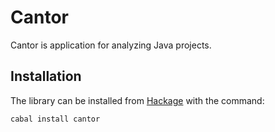 # Cantor

Cantor is application for analyzing Java projects.

## Installation
The library can be installed from [Hackage](http://hackage.haskell.org/package/cantor) with the command:

```sh
cabal install cantor
```



